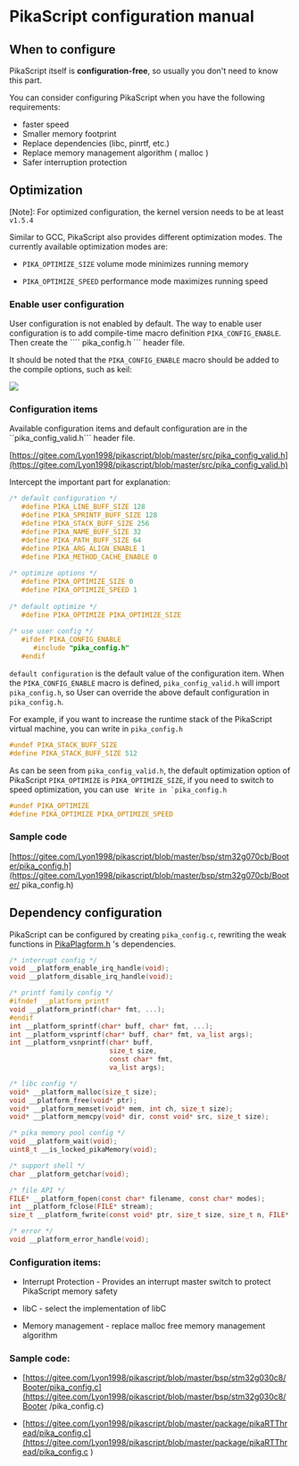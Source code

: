 # PikaScript configuration manual

## When to configure

PikaScript itself is **configuration-free**, so usually you don't need to know this part.

You can consider configuring PikaScript when you have the following requirements:

- faster speed
- Smaller memory footprint
- Replace dependencies (libc, pinrtf, etc.)
- Replace memory management algorithm ( malloc )
- Safer interruption protection
  
## Optimization

[Note]: For optimized configuration, the kernel version needs to be at least ```v1.5.4```

Similar to GCC, PikaScript also provides different optimization modes. The currently available optimization modes are:

- ```PIKA_OPTIMIZE_SIZE``` volume mode minimizes running memory

- ```PIKA_OPTIMIZE_SPEED``` performance mode maximizes running speed
  
### Enable user configuration

User configuration is not enabled by default. The way to enable user configuration is to add compile-time macro definition ``` PIKA_CONFIG_ENABLE ```. Then create the ```` pika_config.h ``` header file.

It should be noted that the ``` PIKA_CONFIG_ENABLE ``` macro should be added to the compile options, such as keil:

![](assets/160849244-40fe7fa8-0e93-4791-8f14-bc044bbd0d59.png)

### Configuration items

Available configuration items and default configuration are in the ``pika_config_valid.h``` header file.

[https://gitee.com/Lyon1998/pikascript/blob/master/src/pika_config_valid.h](https://gitee.com/Lyon1998/pikascript/blob/master/src/pika_config_valid.h)

Intercept the important part for explanation:

```` c
/* default configuration */
   #define PIKA_LINE_BUFF_SIZE 128
   #define PIKA_SPRINTF_BUFF_SIZE 128
   #define PIKA_STACK_BUFF_SIZE 256
   #define PIKA_NAME_BUFF_SIZE 32
   #define PIKA_PATH_BUFF_SIZE 64
   #define PIKA_ARG_ALIGN_ENABLE 1
   #define PIKA_METHOD_CACHE_ENABLE 0
          
/* optimize options */
   #define PIKA_OPTIMIZE_SIZE 0
   #define PIKA_OPTIMIZE_SPEED 1
      
/* default optimize */
   #define PIKA_OPTIMIZE PIKA_OPTIMIZE_SIZE
      
/* use user config */
   #ifdef PIKA_CONFIG_ENABLE
      #include "pika_config.h"
   #endif
````

```default configuration``` is the default value of the configuration item. When the ```PIKA_CONFIG_ENABLE``` macro is defined, ```pika_config_valid.h``` will import ```pika_config.h```, so User can override the above default configuration in ```pika_config.h```.

For example, if you want to increase the runtime stack of the PikaScript virtual machine, you can write in ```pika_config.h```

```` c
#undef PIKA_STACK_BUFF_SIZE
#define PIKA_STACK_BUFF_SIZE 512
````

As can be seen from ```pika_config_valid.h```, the default optimization option of PikaScript ``` PIKA_OPTIMIZE ``` is ``` PIKA_OPTIMIZE_SIZE ```, if you need to switch to speed optimization, you can use ``` Write in `pika_config.h```

```` c
#undef PIKA_OPTIMIZE
#define PIKA_OPTIMIZE PIKA_OPTIMIZE_SPEED
````
### Sample code

[https://gitee.com/Lyon1998/pikascript/blob/master/bsp/stm32g070cb/Booter/pika_config.h](https://gitee.com/Lyon1998/pikascript/blob/master/bsp/stm32g070cb/Booter/ pika_config.h)

## Dependency configuration

PikaScript can be configured by creating ``pika_config.c``, rewriting the weak functions in [PikaPlagform.h](https://gitee.com/Lyon1998/pikascript/blob/master/src/PikaPlatform.h) 's dependencies.
```` c
/* interrupt config */
void __platform_enable_irq_handle(void);
void __platform_disable_irq_handle(void);

/* printf family config */
#ifndef __platform_printf
void __platform_printf(char* fmt, ...);
#endif
int __platform_sprintf(char* buff, char* fmt, ...);
int __platform_vsprintf(char* buff, char* fmt, va_list args);
int __platform_vsnprintf(char* buff,
                         size_t size,
                         const char* fmt,
                         va_list args);

/* libc config */
void* __platform_malloc(size_t size);
void __platform_free(void* ptr);
void* __platform_memset(void* mem, int ch, size_t size);
void* __platform_memcpy(void* dir, const void* src, size_t size);

/* pika memory pool config */
void __platform_wait(void);
uint8_t __is_locked_pikaMemory(void);

/* support shell */
char __platform_getchar(void);

/* file API */
FILE* __platform_fopen(const char* filename, const char* modes);
int __platform_fclose(FILE* stream);
size_t __platform_fwrite(const void* ptr, size_t size, size_t n, FILE* stream);

/* error */
void __platform_error_handle(void);
````
### Configuration items:

- Interrupt Protection - Provides an interrupt master switch to protect PikaScript memory safety
  
- libC - select the implementation of libC
  
- Memory management - replace malloc free memory management algorithm
  
### Sample code:
- [https://gitee.com/Lyon1998/pikascript/blob/master/bsp/stm32g030c8/Booter/pika_config.c](https://gitee.com/Lyon1998/pikascript/blob/master/bsp/stm32g030c8/Booter /pika_config.c)
  
- [https://gitee.com/Lyon1998/pikascript/blob/master/package/pikaRTThread/pika_config.c](https://gitee.com/Lyon1998/pikascript/blob/master/package/pikaRTThread/pika_config.c )